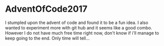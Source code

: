 # AdventOfCode2017
I stumpled upon the advent of code and found it to be a fun idea.
I also wanted to experiment more with git hub and it seems like a good combo.
However I do not have much free time right now, don't know if i'll manage to keep going to the end.
Only time will tell...


